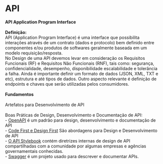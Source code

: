# API
</H2><B>API Application Program Interface</B></H2><BR>
<BR> 
<B>Definição:</B><BR>
API (Application Program Interface) é uma interface que possibilita interações através de um contrato (dados e protocolo) bem definido entre componentes e/ou produtos de softwares geralmente baseada em um modelo requisição/resposta.<BR>
No Design de uma API devemos levar em consideração os Requisitos Funcionais (RF) e Requisitos Não Funcionais (RNF), tais como: segurança, confidencialidade, desempenho, disponibilidade escalabilidade e tolerância a falha. Ainda é importante definir um formato de dados (JSON, XML, TXT e etc), estrutura e até tipos de dados. Outro aspecto relevante é definição de endpoints e chaves que serão utilizadas pelos consumidores.<BR> 
<BR>
<B>Fundamentos</B><BR>
<BR>
<D>Artefatos para Desenvolvimento de API</D><BR>
<BR>
<D>Boas Práticas de Design, Desenvolvimento e Documentação de API:</D><BR>
- <a href="https://github.com/OAI"><D>OpenAPI</D></a> é um padrão para design, desenvolvimento e documentação de API<BR>  
- <a href="https://github.com/eTecnologia/API/wiki/Abordagens-para-Design-e-Desenvolvimento-de-API"><D>Code First e Design First</D></a> São abordagens para Design e Desenvolvimento de API<BR> 
- <a href= "http://apistylebook.com/design/guidelines/">O API <D>Stylebook</D></a> contém diretrizes internas de design de API compartilhadas com a comunidade por algumas empresas e agências governamentais conhecidas.<BR>  
- <a href="https://swagger.io/ "><D>Swagger</D></a> é um projeto usado para descrever e documentar APIs.<BR> 
